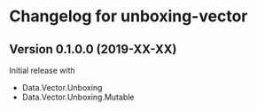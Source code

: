 # Changelog for unboxing-vector

## Version 0.1.0.0 (2019-XX-XX)

Initial release with

- Data.Vector.Unboxing
- Data.Vector.Unboxing.Mutable

